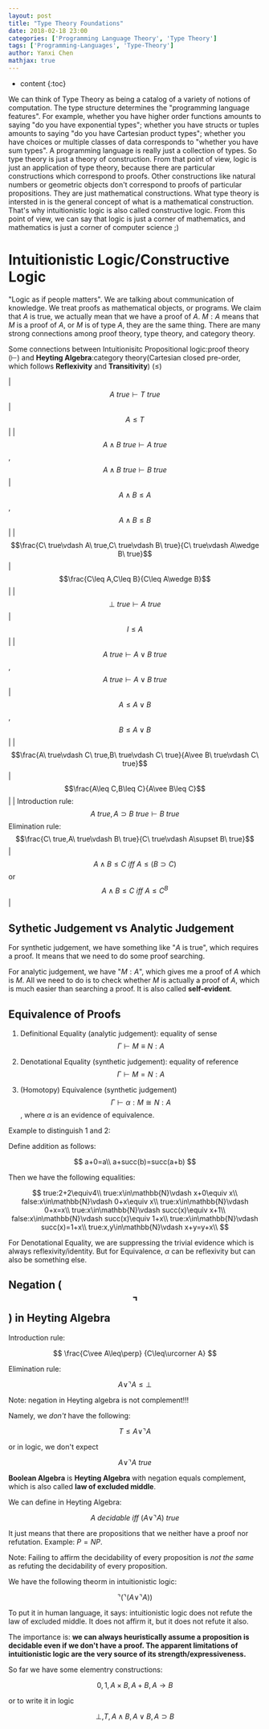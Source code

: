 ```yaml
---
layout: post
title: "Type Theory Foundations"
date: 2018-02-18 23:00
categories: ['Programming Language Theory', 'Type Theory'] 
tags: ['Programming-Languages', 'Type-Theory']
author: Yanxi Chen
mathjax: true
---
```


* content
{:toc}

We can think of Type Theory as being a catalog of a variety of notions of computation.
The type structure determines the "programming language features". For example,
whether you have higher order functions amounts to saying "do you have exponential types";
whether you have structs or tuples amounts to saying "do you have Cartesian product types";
whether you have choices or multiple classes of data corresponds to
"whether you have sum types". A programming language is really just a collection of types.
So type theory is just a theory of construction. From that point of view, logic is
just an application of type theory, because there are particular constructions which
correspond to proofs. Other constructions like natural numbers or geometric objects
don't correspond to proofs of particular propositions. They are just mathematical
constructions. What type theory is intersted in is the general concept of what is
a mathematical construction. That's why intuitionistic logic is also called constructive
logic. From this point of view, we can say that logic is just a corner of mathematics,
and mathematics is just a corner of computer science ;)

# Intuitionistic Logic/Constructive Logic

"Logic as if people matters". We are talking about communication of knowledge.
We treat proofs as mathematical objects, or programs. We claim
that $A$ is true, we actually mean that we have a proof of $A$. $M:A$ means that
$M$ is a proof of $A$, or $M$ is of type $A$, they are the same thing. There are
many strong connections among proof theory, type theory, and category theory.

<!--more-->

Some connections between Intuitionisitc Propositional logic:proof theory ($\vdash$) and __Heyting Algebra__:category theory(Cartesian closed pre-order, which follows __Reflexivity__ and __Transitivity__) ($\leq$)

| $$A\ true\vdash T\ true$$ | $$A\leq T$$ |
| $$A\wedge B\ true\vdash A\ true$$,$$A\wedge B\ true\vdash B\ true$$ | $$A\wedge B\leq A$$,$$A\wedge B\leq B$$ |
| $$\frac{C\ true\vdash A\ true,C\ true\vdash B\ true}{C\ true\vdash A\wedge B\ true}$$| $$\frac{C\leq A,C\leq B}{C\leq A\wedge B}$$ |
| $$\perp\ true\vdash A\ true$$ | $$I\leq A$$ |
| $$A\ true\vdash A\vee B\ true$$,$$A\ true\vdash A\vee B\ true$$ | $$A\leq A\vee B$$,$$B\leq A\vee B$$ |
| $$\frac{A\ true\vdash C\ true,B\ true\vdash C\ true}{A\vee B\ true\vdash C\ true}$$ | $$\frac{A\leq C,B\leq C}{A\vee B\leq C}$$ |
| Introduction rule: $$A\ true,A\supset B\ true\vdash B\ true$$ Elimination rule: $$\frac{C\ true,A\ true\vdash B\ true}{C\ true\vdash A\supset B\ true}$$ | $$A\wedge B\leq C\ iff\ A\leq(B\supset C)$$ or $$A\wedge B\leq C\ iff\ A\leq C^B$$ |

## Sythetic Judgement vs Analytic Judgement

For synthetic judgement, we have something like "$A$ is true", which requires a proof.
It means that we need to do some proof searching.

For analytic judgement, we have "$M:A$", which gives me a proof of $A$ which is $M$.
All we need to do is to check whether $M$ is actually a proof of $A$, which is much
easier than searching a proof. It is also called __self-evident__.

## Equivalence of Proofs

1. Definitional Equality (analytic judgement): equality of sense
$$\Gamma\vdash M\equiv N:A$$

2. Denotational Equality (synthetic judgement): equality of reference
$$\Gamma\vdash M=N:A$$

3. (Homotopy) Equivalence (synthetic judgement)
$$\Gamma\vdash\alpha:M\cong N:A$$, where $\alpha$ is an evidence of equivalence.

Example to distinguish 1 and 2:

Define addition as follows:

$$
a+0=a\\
a+succ(b)=succ(a+b)
$$

Then we have the following equalities:

$$
true:2+2\equiv4\\
true:x\in\mathbb{N}\vdash x+0\equiv x\\
false:x\in\mathbb{N}\vdash 0+x\equiv x\\
true:x\in\mathbb{N}\vdash 0+x=x\\
true:x\in\mathbb{N}\vdash succ(x)\equiv x+1\\
false:x\in\mathbb{N}\vdash succ(x)\equiv 1+x\\
true:x\in\mathbb{N}\vdash succ(x)=1+x\\
true:x,y\in\mathbb{N}\vdash x+y=y+x\\
$$

For Denotational Equality, we are suppressing the trivial evidence which is always
reflexivity/identity. But for Equivalence, $\alpha$ can be reflexivity but can also be
something else.

## Negation ($$\urcorner$$) in Heyting Algebra

Introduction rule:

$$
\frac{C\vee A\leq\perp}
{C\leq\urcorner A}
$$

Elimination rule:

$$
A\vee\urcorner A\leq\perp
$$

Note: negation in Heyting algebra is not complement!!!

Namely, we _don't_ have the following:

$$
T\leq A\vee\urcorner A
$$

or in logic, we don't expect

$$
A\vee\urcorner A\ true
$$

__Boolean Algebra__ is __Heyting Algebra__ with negation equals complement, which is also called __law of excluded middle__.

We can define in Heyting Algebra:

$$
A\ decidable\ iff\ (A\vee\urcorner A)\ true
$$

It just means that there are propositions that we neither have a proof nor refutation. Example: $P=NP$.

Note: Failing to affirm the decidability of every proposition is _not the same_ as refuting the decidability of every proposition.

We have the following theorm in intuitionistic logic:

$$
\urcorner(\urcorner(A\vee\urcorner A))
$$

To put it in human language, it says: intuitionistic logic does not refute the law of excluded middle. It does not affirm it, but it does not refute it also.

The importance is: __we can always heuristically assume a proposition is decidable even if we don't have a proof. The apparent limitations of intuitionistic logic are the very source of its strength/expressiveness.__

So far we have some elementry constructions:

$$
0,1,A\times B,A+B,A\rightarrow B
$$

or to write it in logic

$$
\perp,T,A\wedge B,A\vee B, A\supset B
$$
